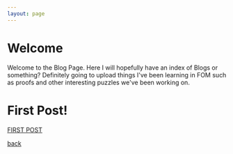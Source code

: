 ```yaml
---
layout: page
---
```


# Welcome
Welcome to the Blog Page. Here I will hopefully have an index of Blogs or something? Definitely going to upload things I've been learning in FOM such as proofs and other interesting 
puzzles we've been working on. <br/>

# First Post!
[FIRST POST](_posts/2022-February-23rd-First!.md)

[back](./)

